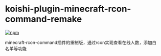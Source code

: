 # koishi-plugin-minecraft-rcon-command-remake

[![npm](https://img.shields.io/npm/v/koishi-plugin-minecraft-rcon-command-remake?style=flat-square)](https://www.npmjs.com/package/koishi-plugin-minecraft-rcon-command-remake)

minecraft-rcon-command插件的重制版，通过rcon实现查看在线人数，添加白名单等功能
